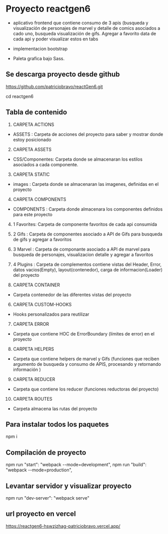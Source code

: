 # Proyecto reactgen6 


* aplicativo frontend que contiene consumo de 3 apis (busqueda y visualización de personajes de marvel y detalle de comics asociados a cado uno, busqueda visualización de gifs. Agregar a favorito data de cada api y poder visualizar estos en tabs 

* implementacion bootstrap 

* Paleta grafica bajo Sass. 

## Se descarga proyecto desde github 

https://github.com/patriciobravo/reactGen6.git

cd reactgen6
## Tabla de contenido

1. CARPETA ACTIONS

* ASSETS : Carpeta de acciones del proyecto para saber y mostrar donde estoy posicionado

2. CARPETA ASSETS

* CSS/Componentes: Carpeta donde se almacenaran los estilos asociados a cada componente.
 
3. CARPETA STATIC

* images : Carpeta donde se almacenaran las imagenes, definidas en el proyecto

4. CARPETA COMPONENTS

* COMPONENTS : Carpeta donde almacenara los componentes definidos para este proyecto

4. 1 Favorites: Carpeta de componente favoritos de cada api consumida 
4. 2 Gifs     : Carpeta de componentes asociado a API de Gifs para busqueda de gifs y agregar a favoritos
4. 3 Marvel   : Carpeta de componante asociado a API de marvel para busqueda de personajes, visualizacion   detalle y agregar a favoritos

4. 4 Plugins  : Carpeta de complementos contiene vistas del Header, Error, datos vacios(Empty), layout(contenedor), carga de informacion(Loader) del proyecto
 
5. CARPETA CONTAINER 

* Carpeta contenedor de las diferentes vistas del proyecto

6. CARPETA CUSTOM-HOOKS 

* Hooks personalizados para reutilizar 

7. CARPETA ERROR 

* Carpeta que contiene HOC de ErrorBoundary (límites de error) en el proyecto

8. CARPETA HELPERS 

* Carpeta que contiene helpers de marvel y Gifs (funciones que reciben argumento de busqueda y consumo de APIS, procesando y retornando información )

9. CARPETA REDUCER

* Carpeta que contiene los reducer (funciones reductoras del proyecto)

10. CARPETA ROUTES 

* Carpeta almacena las rutas del proyecto

## Para instalar todos los paquetes

npm i

## Compilación de proyecto

npm run "start": "webpack --mode=development",
npm run "build": "webpack --mode=production",

## Levantar servidor y visualizar proyecto

npm run "dev-server": "webpack serve"

## url proyecto en vercel

https://reactgen6-hswzjzhag-patriciobravo.vercel.app/

